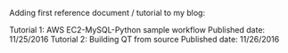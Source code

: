 Adding first reference document / tutorial to my blog:

Tutorial 1: AWS EC2-MySQL-Python sample workflow Published date: 11/25/2016
Tutorial 2: Building QT from source Published date: 11/26/2016 
